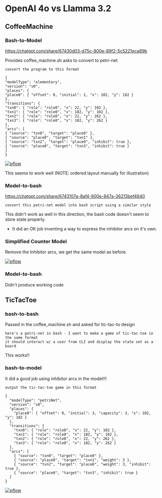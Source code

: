 # OpenAI 4o vs Llamma 3.2

## CoffeeMachine

### Bash-to-Model
https://chatgpt.com/share/67430d03-d75c-800e-89f2-5c5221eca89b

Provides coffee_machine.sh asks to convert to petri-net

```
convert the program to this format

{
"modelType": "elementary",
"version": "v0",
"places": {
"place0": { "offset": 0, "initial": 1, "x": 102, "y": 182 }
},
"transitions": {
"txn0": { "role": "role0", "x": 22, "y": 102 },
"txn1": { "role": "role0", "x": 182, "y": 102 },
"txn2": { "role": "role0", "x": 22, "y": 262 },
"txn3": { "role": "role0", "x": 182, "y": 262 }
},
"arcs": [
{ "source": "txn0", "target": "place0" },
{ "source": "place0", "target": "txn1" },
{ "source": "txn2", "target": "place0", "inhibit": true },
{ "source": "place0", "target": "txn3", "inhibit": true }
]
}
```

[![pflow](https://pflow.dev/img/zb2rhj3rVm38rsqZkx3X4dZ3Szm1AyCAY2F7ea2xxx9VAEnEf.svg)](https://pflow.dev/p/zb2rhj3rVm38rsqZkx3X4dZ3Szm1AyCAY2F7ea2xxx9VAEnEf/)

This seems to work well (NOTE: ordered layout manually for illustration)

### Model-to-bash
https://chatgpt.com/share/6743107a-8af4-800e-847a-36213bef4840

```
convert this petri-net model into bash script using a similar style
```

This didn't work as well in this direction, the bash code doesn't seem to store state properly.

- It did an OK job inventing a way to express the inhibitor arcs on it's own.

### Simplified Counter Model

Remove the Inhibitor arcs, we get the same model as before.

[![pflow](https://pflow.dev/img/zb2rhfbHomhz8rhs8y2m5KoZca8oPT4WNkzDTqwGG5skMUuLg.svg)](https://pflow.dev/p/zb2rhfbHomhz8rhs8y2m5KoZca8oPT4WNkzDTqwGG5skMUuLg/)

### Model-to-bash

Didn't produce working code


## TicTacToe

### bash-to-bash
Passed in the coffee_machine.sh and asked for tic-tac-to design

```
here's a petri-net in bash - I want to make a game of tic-tac-toe in the same format
it should interact w/ a user from CLI and display the state set as a board
```

This works!!

### bash-to-model

It did a good job using inhibitor arcs in the model!!!

```
output the tic-tac-toe game in this format

{
  "modelType": "petriNet",
  "version": "v0",
  "places": {
    "place0": { "offset": 0, "initial": 3, "capacity": 3, "x": 102, "y": 182 }
  },
  "transitions": {
    "txn0": { "role": "role0", "x": 22, "y": 102 },
    "txn1": { "role": "role0", "x": 182, "y": 102 },
    "txn2": { "role": "role0", "x": 22, "y": 262 },
    "txn3": { "role": "role0", "x": 182, "y": 262 }
  },
  "arcs": [
    { "source": "txn0", "target": "place0" },
    { "source": "place0", "target": "txn1", "weight": 3 },
    { "source": "txn2", "target": "place0", "weight": 3, "inhibit": true },
    { "source": "place0", "target": "txn3", "inhibit": true }
  ]
}
```

[![pflow](https://pflow.dev/img/zb2rhcGhKPa1vEmzx2ktsV8G7m9uqw3zJSy9NEuuamijV7kHw.svg)](https://pflow.dev/p/zb2rhcGhKPa1vEmzx2ktsV8G7m9uqw3zJSy9NEuuamijV7kHw/)
